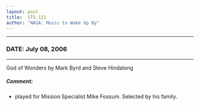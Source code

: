 ```yaml
---
layout: post
title:  STS-121
author: "NASA: Music to Wake Up By"
---
```


----
### DATE: July 08, 2006
----
God of Wonders by Mark Byrd and Steve Hindalong

##### Comment:
* played for Mission Specialist Mike Fossum. Selected by his family.
